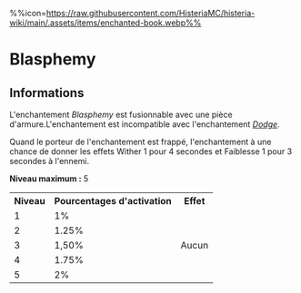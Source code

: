%%icon=https://raw.githubusercontent.com/HisteriaMC/histeria-wiki/main/.assets/items/enchanted-book.webp%%
# Blasphemy

## Informations 
L'enchantement *Blasphemy* est fusionnable avec une pièce d'armure.L'enchantement est incompatible avec l'enchantement [*Dodge*](https://histeria.fr/wiki/enchants/dodge).

Quand le porteur de l'enchantement est frappé, l'enchantement à une chance de donner les effets Wither 1 pour 4 secondes et Faiblesse 1 pour 3 secondes à l'ennemi.  
 
**Niveau maximum :** 5   

<table>
  <tr>
    <th>Niveau</th>
    <th>Pourcentages d'activation</th>
    <th>Effet</th>
  </tr>
  <tr>
    <td>1</td>
    <td>1%</td>
    <td rowspan="5">Aucun</td>
  </tr>
  <tr>
    <td>2</td>
    <td>1.25%</td>
  </tr>
  <tr>
    <td>3</td>
    <td>1,50%</td>
  </tr>
  <tr>
    <td>4</td>
    <td>1.75%</td>
  </tr>
  <tr>
    <td>5</td>
    <td>2%</td>
   </tr>
</table>
